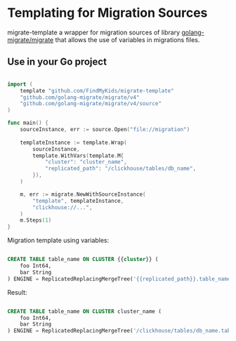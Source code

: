 # Templating for Migration Sources

migrate-template a wrapper for migration sources of library [golang-migrate/migrate](https://github.com/golang-migrate/migrate) that allows the use of variables in migrations files.



## Use in your Go project

```go

import (
	template "github.com/FindMyKids/migrate-template"
	"github.com/golang-migrate/migrate/v4"
	"github.com/golang-migrate/migrate/v4/source"
)

func main() {
	sourceInstance, err := source.Open("file://migration")
	
	templateInstance := template.Wrap(
		sourceInstance,
		template.WithVars(template.M{
			"cluster": "cluster_name",
			"replicated_path": "/clickhouse/tables/db_name",
		}),
	)

	m, err := migrate.NewWithSourceInstance(
		"template", templateInstance,
		"clickhouse://...",
	)
	m.Steps(1)
}

```

Migration template using variables:
```sql

CREATE TABLE table_name ON CLUSTER {{cluster}} (
	foo Int64,
	bar String
) ENGINE = ReplicatedReplacingMergeTree('{{replicated_path}}.table_name', '{replica}')
```

Result:
```sql

CREATE TABLE table_name ON CLUSTER cluster_name (
	foo Int64,
	bar String
) ENGINE = ReplicatedReplacingMergeTree('/clickhouse/tables/db_name.table_name', '{replica}')
```